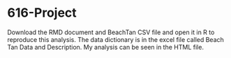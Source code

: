 # 616-Project
 Download the RMD document and BeachTan CSV file and open it in R to reproduce this analysis. The data dictionary is in the excel file called Beach Tan Data and Description. My analysis can be seen in the HTML file. 
